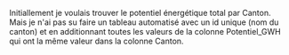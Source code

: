 Initiallement je voulais trouver le potentiel énergétique total par Canton. Mais je n'ai pas su faire un tableau automatisé avec un id unique (nom du canton) et en additionnant toutes les valeurs de la colonne Potentiel_GWH qui ont la même valeur dans la colonne Canton.
